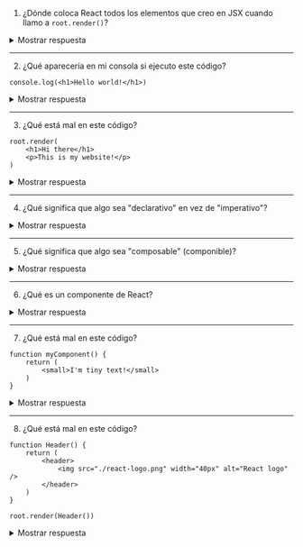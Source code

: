 1. ¿Dónde coloca React todos los elementos que creo en JSX cuando llamo a `root.render()`?

<details>
<summary>Mostrar respuesta</summary>

Todos los elementos que renderizo se colocan dentro del `div` con el id `"root"`  
(o en cualquier otro elemento que seleccione al llamar a `createRoot`).
</details>

---

2. ¿Qué aparecería en mi consola si ejecuto este código?

```
console.log(<h1>Hello world!</h1>)
```


<details>
<summary>Mostrar respuesta</summary>

¡Un objeto!  
`{$$typeof: Symbol(react.transitional.element), type: 'h1', key: null, props: {…}, _owner: null, …}`  

A diferencia de crear un elemento HTML con JavaScript “vanilla”, lo que se crea a partir de JSX en React es un **objeto de JavaScript** que React usará para representar y renderizar en la vista.
</details>

---

3. ¿Qué está mal en este código?

```
root.render(
    <h1>Hi there</h1>
    <p>This is my website!</p>
)
```


<details>
<summary>Mostrar respuesta</summary>

Solo se puede renderizar **un único elemento padre a la vez**.  
Ese elemento padre puede contener todos los hijos que queramos.
</details>

---

4. ¿Qué significa que algo sea "declarativo" en vez de "imperativo"?

<details>
<summary>Mostrar respuesta</summary>

- **Imperativo** → dar instrucciones paso a paso de cómo realizar la tarea.  
- **Declarativo** → describir *qué* debe aparecer en la página, y dejar que React se encargue de *cómo* hacerlo.
</details>

---

5. ¿Qué significa que algo sea "composable" (componible)?

<details>
<summary>Mostrar respuesta</summary>

Que tenemos piezas pequeñas que podemos combinar para crear algo más grande o más complejo que la suma de sus partes.
</details>

---

6. ¿Qué es un componente de React?

<details>
<summary>Mostrar respuesta</summary>

Una función que devuelve elementos de React (UI).
</details>

---

7. ¿Qué está mal en este código?

```
function myComponent() {
    return (
        <small>I'm tiny text!</small>
    )
}
```


<details>
<summary>Mostrar respuesta</summary>

Los nombres de los componentes deben escribirse en **PascalCase**:

```
function MyComponent() {
    return (
        <small>I'm tiny text!</small>
    )
}
```
</details>

---

8. ¿Qué está mal en este código?

```
function Header() {
    return (
        <header>
            <img src="./react-logo.png" width="40px" alt="React logo" />
        </header>
    )
}

root.render(Header())
```
<details>
<summary>Mostrar respuesta</summary>

No hay nada “mal”, pero la mejor práctica es llamar al componente usando la sintaxis de JSX:

```
root.render(<Header />)
```
</details>
